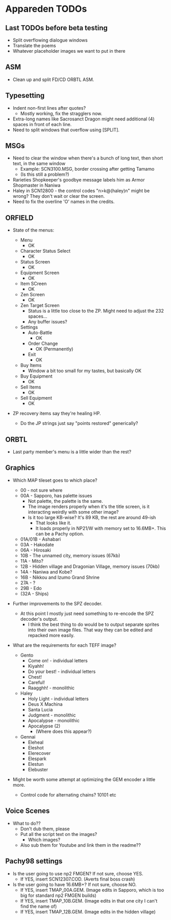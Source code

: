 # Appareden TODOs

## Last TODOs before beta testing
* Split overflowing dialogue windows
* Translate the poems
* Whatever placeholder images we want to put in there

## ASM
* Clean up and split FD/CD ORBTL ASM.

## Typesetting
* Indent non-first lines after quotes?
	* Mostly working, fix the stragglers now.
* Extra-long names like Sacrosanct Dragon might need additional (4) spaces in front of each line.
* Need to split windows that overflow using [SPLIT].

## MSGs
* Need to clear the window when there's a bunch of long text, then short text, in the same window
	* Example: SCN3100.MSG, border crossing after getting Tamamo
	* (Is this still a problem?)
* Rarieties Shopkeeper's goodbye message labels him as Armor Shopmaster in Naniwa
* Haley in SCN12800 - the control codes "n>k@(haley)n" might be wrong? They don't wait or clear the screen.
* Need to fix the overline 'O' names in the credits.

## ORFIELD
* State of the menus:
	* Menu
		* OK
	* Character Status Select
		* OK
	* Status Screen
		* OK
	* Equipment Screen
		* OK
	* Item SCreen
		* OK
	* Zen Screen
		* OK
	* Zen Target Screen
		* Status is a little too close to the ZP. Might need to adjust the 232 spaces...
		* Any buffer issues?
	* Settings
		* Auto-Battle
			* OK
		* Order Change
			* OK (Permanently)
		* Exit
			* OK
	* Buy Items
		* Window a bit too small for my tastes, but basically OK
	* Buy Equipment
		* OK
	* Sell Items
		* OK
	* Sell Equipment
		* OK

* ZP recovery items say they're healing HP.
	* Do the JP strings just say "points restored" generically?

## ORBTL
* Last party member's menu is a little wider than the rest?

## Graphics
* Which MAP tileset goes to which place?
	* 00 - not sure where
	* 00A - Sapporo, has palette issues
		* Not palette, the palette is the same.
		* The image renders properly when it's the title screen, is it interacting weirdly with some other image?
		* Is it too large KB-wise? It's 89 KB, the rest are around 49-ish
			* That looks like it.
			* It loads properly in NP21/W with memory set to 16.6MB+. This can be a Pachy option.
	* 01A/01B - Ashabari
	* 03A - Hakodate
	* 06A - Hirosaki
	* 10B - The unnamed city, memory issues (67kb)
	* 11A - Mito?
	* 12B - Hidden village and Dragonian Village, memory issues (70kb)
	* 14A - Naniwa and Kobe?
	* 16B - Nikkou and Izumo Grand Shrine
	* 27A - ?
	* 29B - Edo
	* (32A - Ships)
* Further improvements to the SPZ decoder.
	* At this point I mostly just need something to re-encode the SPZ decoder's output.
		* I think the best thing to do would be to output separate sprites into their own image files. That way they can be edited and repacked more easily.
* What are the requirements for each TEFF image?
	* Gento
		* Come on! - individual letters
		* Kiyahh!
		* Do your best! - individual letters
		* Chest!
		* Careful!
		* Raagghh! - monolithic
	* Haley
		* Holy Light - individual letters
		* Deus X Machina
		* Santa Lucia
		* Judgment - monolithic
		* Apocalypse - monolithic
		* Apocalypse (2)
			* (Where does this appear?)
	* Gennai
		* Eleheal
		* Eleshot
		* Elerecover
		* Elespark
		* Elestun
		* Elebuster

* Might be worth some attempt at optimizing the GEM encoder a little more.
	* Control code for alternating chains? 10101 etc

## Voice Scenes
* What to do??
	* Don't dub them, please
	* Put all the script text on the images?
		* Which images?
	* Also sub them for Youtube and link them in the readme??

## Pachy98 settings
* Is the user going to use np2 FMGEN? If not sure, choose YES.
	* If YES, insert SCN12307.COD. (Averts final boss crash)
* Is the user going to have 16.6MB+? If not sure, choose NO.
	* If YES, insert TMAP_00A.GEM. (Image edits in Sapporo, which is too big for standard np2 FMGEN builds)
	* If YES, insert TMAP_10B.GEM. (Image edits in that one city I can't find the name of)
	* If YES, insert TMAP_12B.GEM. (Image edits in the hidden village)